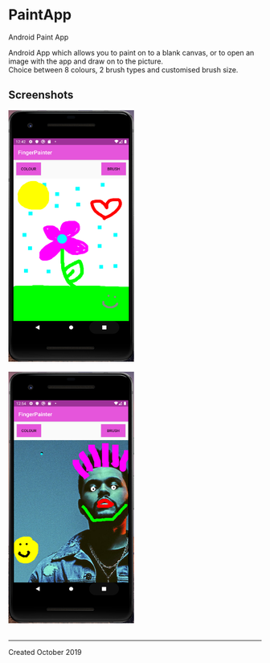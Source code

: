 # PaintApp
Android Paint App 

Android App which allows you to paint on to a blank canvas, or to open an image with the app and draw on to the picture.\
Choice between 8 colours, 2 brush types and customised brush size. 

## Screenshots 

<img src = "https://github.com/humaira99/PaintApp/blob/master/Screenshot1.png?raw=true" width = "250px" height = "500px"><br><br>
<img src = "https://github.com/humaira99/PaintApp/blob/master/Screenshot2.png?raw=true" width = "250px" height = "500px"><br><br>
_____________
Created October 2019

